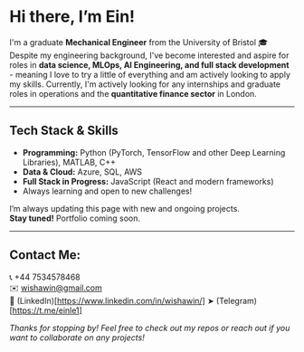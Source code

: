 # Hi there, I’m Ein!

I'm a graduate **Mechanical Engineer** from the University of Bristol 🎓
Despite my engineering background, I've become interested and aspire for roles in **data science, MLOps, AI Engineering, and full stack development** - meaning I love to try a little of everything and am actively looking to apply my skills.
Currently, I'm actively looking for any internships and graduate roles in operations and the **quantitative finance sector** in London.

---

## Tech Stack & Skills

- **Programming:** Python (PyTorch, TensorFlow and other Deep Learning Libraries), MATLAB, C++
- **Data & Cloud:** Azure, SQL, AWS
- **Full Stack in Progress:** JavaScript (React and modern frameworks)
- Always learning and open to new challenges!

I’m always updating this page with new and ongoing projects.  
**Stay tuned!** Portfolio coming soon. 

---

## Contact Me:
📞 +44 7534578468   
✉️ wishawin@gmail.com  
💼 (LinkedIn)[https://www.linkedin.com/in/wishawin/]
➤ (Telegram)[https://t.me/einle1]


*Thanks for stopping by! Feel free to check out my repos or reach out if you want to collaborate on any projects!*
